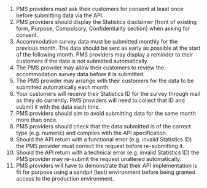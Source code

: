 1. PMS providers must ask their customers for consent at least once before submitting data via the API.
2. PMS providers should display the Statistics disclaimer (front of existing form, Purpose, Compulsory, Confidentiality section) when asking for consent.
3. Accommodation survey data must be submitted monthly for the previous month. The data should be sent as early as possible at the start of the following month. PMS providers may display a reminder to their customers if the data is not submitted automatically.
4. The PMS provider may allow their customers to review the accommodation survey data before it is submitted. 
5. The PMS provider may arrange with their customers for the data to be submitted automatically each month.
6. Your customers will receive their Statistics ID for the survey through mail as they do currently. PMS providers will need to collect that ID and submit it with the data each time.
7. PMS providers should aim to avoid submitting data for the same month more than once.
8. PMS providers should check that the data submitted is of the correct type (e.g. numeric) and complies with the API specification.
9. Should the API return with a functional error (e.g. invalid Statistics ID) the PMS provider must correct the request before re-submitting it.
10. Should the API return with a technical error (e.g. invalid Statistics ID) the PMS provider may re-submit the request unaltered automatically.
11. PMS providers will have to demonstrate that their API implementation is fit for purpose using a sandpit (test) environment before being granted access to the production environment.

